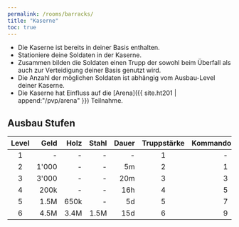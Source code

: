 ```yaml
---
permalink: /rooms/barracks/
title: "Kaserne"
toc: true
---
```


- Die Kaserne ist bereits in deiner Basis enthalten.
- Stationiere deine Soldaten in der Kaserne.
- Zusammen bilden die Soldaten einen Trupp der sowohl beim Überfall als auch zur Verteidigung deiner Basis genutzt wird.
- Die Anzahl der möglichen Soldaten ist abhängig vom Ausbau-Level deiner Kaserne.
- Die Kaserne hat Einfluss auf die [Arena]({{ site.ht201 | append:"/pvp/arena" }}) Teilnahme.

## Ausbau Stufen

| Level |  Geld | Holz | Stahl | Dauer | Truppstärke | Kommandozentrale |
|:-----:| -----:| ----:| -----:| -----:|:-----------:|:----------------:|
|   1   |     - |    - |     - |     - |      1      |        -         |
|   2   | 1'000 |    - |     - |    5m |      2      |        1         |
|   3   | 3'000 |    - |     - |   20m |      3      |        3         |
|   4   |  200k |    - |     - |   16h |      4      |        5         |
|   5   |  1.5M | 650k |     - |    5d |      5      |        7         |
|   6   |  4.5M | 3.4M |  1.5M |   15d |      6      |        9         |
